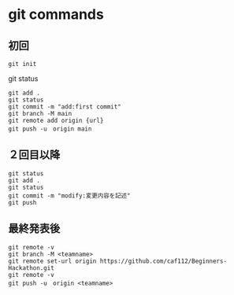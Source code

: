 # git commands
## 初回
```
git init
```
git status
```
git add .
git status
git commit -m "add:first commit"
git branch -M main
git remote add origin {url}
git push -u　origin main
```
## ２回目以降
```
git status
git add .
git status
git commit -m "modify:変更内容を記述"
git push
```
## 最終発表後
```
git remote -v
git branch -M <teamname>
git remote set-url origin https://github.com/caf112/Beginners-Hackathon.git
git remote -v
git push -u　origin <teamname>
```
